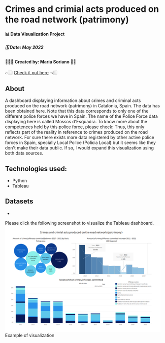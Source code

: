 
# Crimes and crimial acts produced on the road network (patrimony)
#### 📊 Data Visualization Project
##### 🗓 Date: May 2022
#### 👩🏽‍💻 Created by: Maria Soriano 👋🏼


👉🏼 [Check it out here](https://public.tableau.com/views/Crimesandcirminalactsproducedontheroadnetworkpatirmony/Dashboard1?:language=es-ES&:display_count=n&:origin=viz_share_link) 👈🏼

## About
A dashboard displaying information about crimes and criminal acts produced on the road network (patrimony) in Catalonia, Spain. The data has been obtained here.
Note that this data corresponds to only one of the different police forces we have in Spain. The name of the Police Force data displaying here is called Mossos d'Esquadra.
To know more about the competences held by this police force, please check:
Thus, this only reflects part of the reality in reference to crimes produced on the road network. For sure there exists more data registered by other active police forces in Spain, specially Local Police (Policia Local) but it seems like they don't make their data public. If so, I would expand this visualization using both data sources.

## Technologies used:
* Python
* Tableau

## Datasets
- 

Please click the following screenshot to visualize the Tableau dashboard.
![Screenshot](screenshot.png)
Example of visualization
